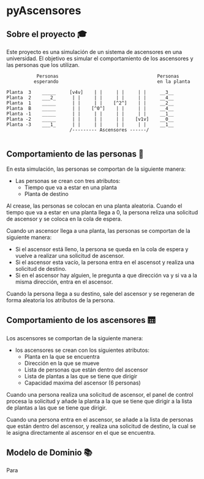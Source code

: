 # pyAscensores

## Sobre el proyecto 🎓

Este proyecto es una simulación de un sistema de ascensores en una universidad. El objetivo es simular el comportamiento de los ascensores y las personas que los utilizan.

```
           Personas                                    Personas
          esperando                                    en la planta

Planta  3    _____     [v4v]    | |     | |     | |     __3__ 
Planta  2    ___2_      | |     | |     | |     | |     __4__
Planta  1    _____      | |     | |    [^2^]    | |     __2__
Planta  B    _____      | |    [^0^]    | |     | |     __4__
Planta -1    _____      | |     | |     | |     | |     __1__
Planta -2    _____      | |     | |     | |    [v1v]    __0__
Planta -3    ___1_      | |     | |     | |     | |     __1__
                       /--------- Ascensores ------/
   
```

## Comportamiento de las personas 👨

En esta simulación, las personas se comportan de la siguiente manera:

- Las personas se crean con tres atributos:
  - Tiempo que va a estar en una planta
  - Planta de destino

Al crease, las personas se colocan en una planta aleatoria. Cuando el tiempo que va a estar en una planta llega a 0, la persona reliza una solicitud de ascensor y se coloca en la cola de espera.

Cuando un ascensor llega a una planta, las personas se comportan de la siguiente manera:

- Si el ascensor está lleno, la persona se queda en la cola de espera y vuelve a realizar una solicitud de ascensor.
- Si el ascensor esta vacío, la persona entra en el ascensot y realiza una solicitud de destino.
- Si en el ascensor hay alguien, le pregunta a que dirección va y si va a la misma dirección, entra en el ascensor.

Cuando la persona llega a su destino, sale del ascensor y se regeneran de forma aleatoria los atributos de la persona.

## Comportamiento de los ascensores 🛗

Los ascensores se comportan de la siguiente manera:

- los ascensores se crean con los siguientes atributos:
  - Planta en la que se encuentra
  - Dirección en la que se mueve
  - Lista de personas que están dentro del ascensor
  - Lista de plantas a las que se tiene que dirigir
  - Capacidad maxima del ascensor (6 personas)

Cuando una persona realiza una solicitud de ascensor, el panel de control procesa la solicitud y añade la planta a la que se tiene que dirigir a la lista de plantas a las que se tiene que dirigir.

Cuando una persona entra en el ascensor, se añade a la lista de personas que están dentro del ascensor, y realiza una solicitud de destino, la cual se le asigna directamente al ascensor en el que se encuentra.

## Modelo de Dominio 📚

Para 